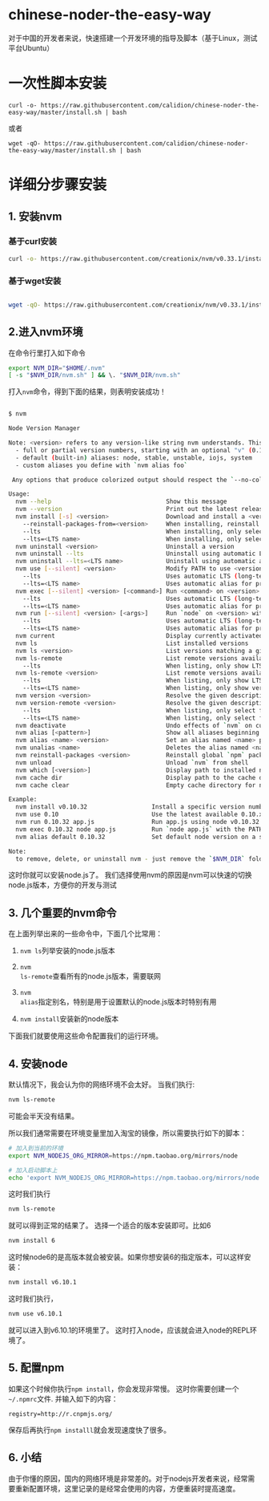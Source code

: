 # chinese-noder-the-easy-way
对于中国的开发者来说，快速搭建一个开发环境的指导及脚本（基于Linux，测试平台Ubuntu）


# 一次性脚本安装

```
curl -o- https://raw.githubusercontent.com/calidion/chinese-noder-the-easy-way/master/install.sh | bash
```
或者
```
wget -qO- https://raw.githubusercontent.com/calidion/chinese-noder-the-easy-way/master/install.sh | bash

```

# 详细分步骤安装

## 1. 安装nvm


### 基于curl安装

```bash
curl -o- https://raw.githubusercontent.com/creationix/nvm/v0.33.1/install.sh | bash
```
### 基于wget安装

```bash

wget -qO- https://raw.githubusercontent.com/creationix/nvm/v0.33.1/install.sh | bash

```

## 2.进入nvm环境

在命令行里打入如下命令

```bash
export NVM_DIR="$HOME/.nvm"
[ -s "$NVM_DIR/nvm.sh" ] && \. "$NVM_DIR/nvm.sh"  
```

打入<code>nvm</code>命令，得到下面的结果，则表明安装成功！

```bash

$ nvm

Node Version Manager

Note: <version> refers to any version-like string nvm understands. This includes:
  - full or partial version numbers, starting with an optional "v" (0.10, v0.1.2, v1)
  - default (built-in) aliases: node, stable, unstable, iojs, system
  - custom aliases you define with `nvm alias foo`

 Any options that produce colorized output should respect the `--no-colors` option.

Usage:
  nvm --help                                Show this message
  nvm --version                             Print out the latest released version of nvm
  nvm install [-s] <version>                Download and install a <version>, [-s] from source. Uses .nvmrc if available
    --reinstall-packages-from=<version>     When installing, reinstall packages installed in <node|iojs|node version number>
    --lts                                   When installing, only select from LTS (long-term support) versions
    --lts=<LTS name>                        When installing, only select from versions for a specific LTS line
  nvm uninstall <version>                   Uninstall a version
  nvm uninstall --lts                       Uninstall using automatic LTS (long-term support) alias `lts/*`, if available.
  nvm uninstall --lts=<LTS name>            Uninstall using automatic alias for provided LTS line, if available.
  nvm use [--silent] <version>              Modify PATH to use <version>. Uses .nvmrc if available
    --lts                                   Uses automatic LTS (long-term support) alias `lts/*`, if available.
    --lts=<LTS name>                        Uses automatic alias for provided LTS line, if available.
  nvm exec [--silent] <version> [<command>] Run <command> on <version>. Uses .nvmrc if available
    --lts                                   Uses automatic LTS (long-term support) alias `lts/*`, if available.
    --lts=<LTS name>                        Uses automatic alias for provided LTS line, if available.
  nvm run [--silent] <version> [<args>]     Run `node` on <version> with <args> as arguments. Uses .nvmrc if available
    --lts                                   Uses automatic LTS (long-term support) alias `lts/*`, if available.
    --lts=<LTS name>                        Uses automatic alias for provided LTS line, if available.
  nvm current                               Display currently activated version
  nvm ls                                    List installed versions
  nvm ls <version>                          List versions matching a given <version>
  nvm ls-remote                             List remote versions available for install
    --lts                                   When listing, only show LTS (long-term support) versions
  nvm ls-remote <version>                   List remote versions available for install, matching a given <version>
    --lts                                   When listing, only show LTS (long-term support) versions
    --lts=<LTS name>                        When listing, only show versions for a specific LTS line
  nvm version <version>                     Resolve the given description to a single local version
  nvm version-remote <version>              Resolve the given description to a single remote version
    --lts                                   When listing, only select from LTS (long-term support) versions
    --lts=<LTS name>                        When listing, only select from versions for a specific LTS line
  nvm deactivate                            Undo effects of `nvm` on current shell
  nvm alias [<pattern>]                     Show all aliases beginning with <pattern>
  nvm alias <name> <version>                Set an alias named <name> pointing to <version>
  nvm unalias <name>                        Deletes the alias named <name>
  nvm reinstall-packages <version>          Reinstall global `npm` packages contained in <version> to current version
  nvm unload                                Unload `nvm` from shell
  nvm which [<version>]                     Display path to installed node version. Uses .nvmrc if available
  nvm cache dir                             Display path to the cache directory for nvm
  nvm cache clear                           Empty cache directory for nvm

Example:
  nvm install v0.10.32                  Install a specific version number
  nvm use 0.10                          Use the latest available 0.10.x release
  nvm run 0.10.32 app.js                Run app.js using node v0.10.32
  nvm exec 0.10.32 node app.js          Run `node app.js` with the PATH pointing to node v0.10.32
  nvm alias default 0.10.32             Set default node version on a shell

Note:
  to remove, delete, or uninstall nvm - just remove the `$NVM_DIR` folder (usually `~/.nvm`)

```
这时你就可以安装node.js了。
我们选择使用nvm的原因是nvm可以快速的切换node.js版本，方便你的开发与测试

## 3. 几个重要的nvm命令
在上面列举出来的一些命令中，下面几个比常用：

1. <code>nvm ls</code>列举安装的node.js版本

2. <code>nvm ls-remote</code>查看所有的node.js版本，需要联网

3. <code>nvm alias</code>指定别名，特别是用于设置默认的node.js版本时特别有用

4. <code>nvm install</code>安装新的node版本

下面我们就要使用这些命令配置我们的运行环境。


## 4. 安装node

默认情况下，我会认为你的网络环境不会太好。
当我们执行:

```bash
nvm ls-remote
```

可能会半天没有结果。

所以我们通常需要在环境变量里加入淘宝的镜像，所以需要执行如下的脚本：

```bash
# 加入到当前的环境
export NVM_NODEJS_ORG_MIRROR=https://npm.taobao.org/mirrors/node  

# 加入启动脚本上
echo 'export NVM_NODEJS_ORG_MIRROR=https://npm.taobao.org/mirrors/node' >> ~/.profile   
```

这时我们执行

```bash
nvm ls-remote
```
就可以得到正常的结果了。
选择一个适合的版本安装即可。比如6

```bash
nvm install 6
```

这时候node6的是高版本就会被安装。如果你想安装6的指定版本，可以这样安装：

```bash
nvm install v6.10.1
```

这时我们执行，


```bash
nvm use v6.10.1
```


就可以进入到v6.10.1的环境里了。
这时打入node，应该就会进入node的REPL环境了。

## 5. 配置npm

如果这个时候你执行<code>npm install</code>，你会发现非常慢。
这时你需要创建一个<code>~/.npmrc</code>文件. 
并输入如下的内容： 

```
registry=http://r.cnpmjs.org/
```

保存后再执行<code>npm installl</code>就会发现速度快了很多。

## 6. 小结

由于你懂的原因，国内的网络环境是非常差的。对于nodejs开发者来说，经常需要重新配置环境，这里记录的是经常会使用的内容，方便重装时提高速度。

